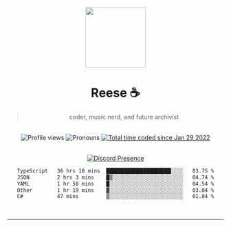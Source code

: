 <div align='center'>
  <img src='https://avatars.githubusercontent.com/u/73779441?v=4' width='140' height='140' />
  <h1>Reese ☕️</h1>
  <blockquote>coder, music nerd, and future archivist</blockquote>
  
  <br />
  
  <img alt="Profile views" src="https://komarev.com/ghpvc/?username=ruffpuff1" />
  <img alt='Pronouns' src='https://img.shields.io/endpoint?url=https://pronoundb.org/shields/61181f81be124c42b207bffd' />
  <a href="https://wakatime.com/@72bf611d-9557-4a85-aa1d-46f6a3346744"><img src="https://wakatime.com/badge/user/72bf611d-9557-4a85-aa1d-46f6a3346744.svg" alt="Total time coded since Jan 29 2022" /></a>

<br />
<br />

<div align='center'>
  
[![Discord Presence](https://lanyard.cnrad.dev/api/486396074282450946)](https://discord.com/users/486396074282450946)
  
</div>

<div align='center'>
  
<!--START_SECTION:waka-->

```txt
TypeScript   36 hrs 18 mins  █████████████████████░░░░   83.75 %
JSON         2 hrs 3 mins    █▒░░░░░░░░░░░░░░░░░░░░░░░   04.74 %
YAML         1 hr 58 mins    █░░░░░░░░░░░░░░░░░░░░░░░░   04.54 %
Other        1 hr 19 mins    ▓░░░░░░░░░░░░░░░░░░░░░░░░   03.04 %
C#           47 mins         ▒░░░░░░░░░░░░░░░░░░░░░░░░   01.84 %
```

<!--END_SECTION:waka-->
  
</div>
  
</div><br />

<hr />
